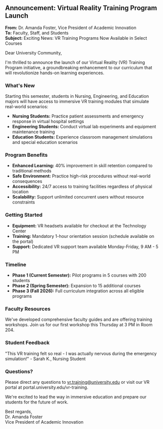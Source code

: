 ## Announcement: Virtual Reality Training Program Launch

**From:** Dr. Amanda Foster, Vice President of Academic Innovation  
**To:** Faculty, Staff, and Students  
**Subject:** Exciting News: VR Training Programs Now Available in Select Courses  

Dear University Community,

I'm thrilled to announce the launch of our Virtual Reality (VR) Training Program initiative, a groundbreaking enhancement to our curriculum that will revolutionize hands-on learning experiences.

### What's New

Starting this semester, students in Nursing, Engineering, and Education majors will have access to immersive VR training modules that simulate real-world scenarios:

- **Nursing Students:** Practice patient assessments and emergency response in virtual hospital settings
- **Engineering Students:** Conduct virtual lab experiments and equipment maintenance training
- **Education Students:** Experience classroom management simulations and special education scenarios

### Program Benefits

- **Enhanced Learning:** 40% improvement in skill retention compared to traditional methods
- **Safe Environment:** Practice high-risk procedures without real-world consequences
- **Accessibility:** 24/7 access to training facilities regardless of physical location
- **Scalability:** Support unlimited concurrent users without resource constraints

### Getting Started

- **Equipment:** VR headsets available for checkout at the Technology Center
- **Training:** Mandatory 1-hour orientation session (schedule available on the portal)
- **Support:** Dedicated VR support team available Monday-Friday, 9 AM - 5 PM

### Timeline

- **Phase 1 (Current Semester):** Pilot programs in 5 courses with 200 students
- **Phase 2 (Spring Semester):** Expansion to 15 additional courses
- **Phase 3 (Fall 2026):** Full curriculum integration across all eligible programs

### Faculty Resources

We've developed comprehensive faculty guides and are offering training workshops. Join us for our first workshop this Thursday at 3 PM in Room 204.

### Student Feedback

"This VR training felt so real - I was actually nervous during the emergency simulation!" - Sarah K., Nursing Student

### Questions?

Please direct any questions to vr.training@university.edu or visit our VR portal at portal.university.edu/vr-training.

We're excited to lead the way in immersive education and prepare our students for the future of work.

Best regards,  
Dr. Amanda Foster  
Vice President of Academic Innovation